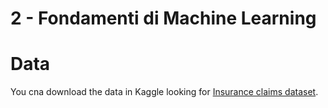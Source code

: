 # 2 - Fondamenti di Machine Learning


# Data
You cna download the data in Kaggle looking for
[Insurance claims dataset](https://www.kaggle.com/buntyshah/insurance-fraud-claims-detection/data?select=insurance_claims.csv).
